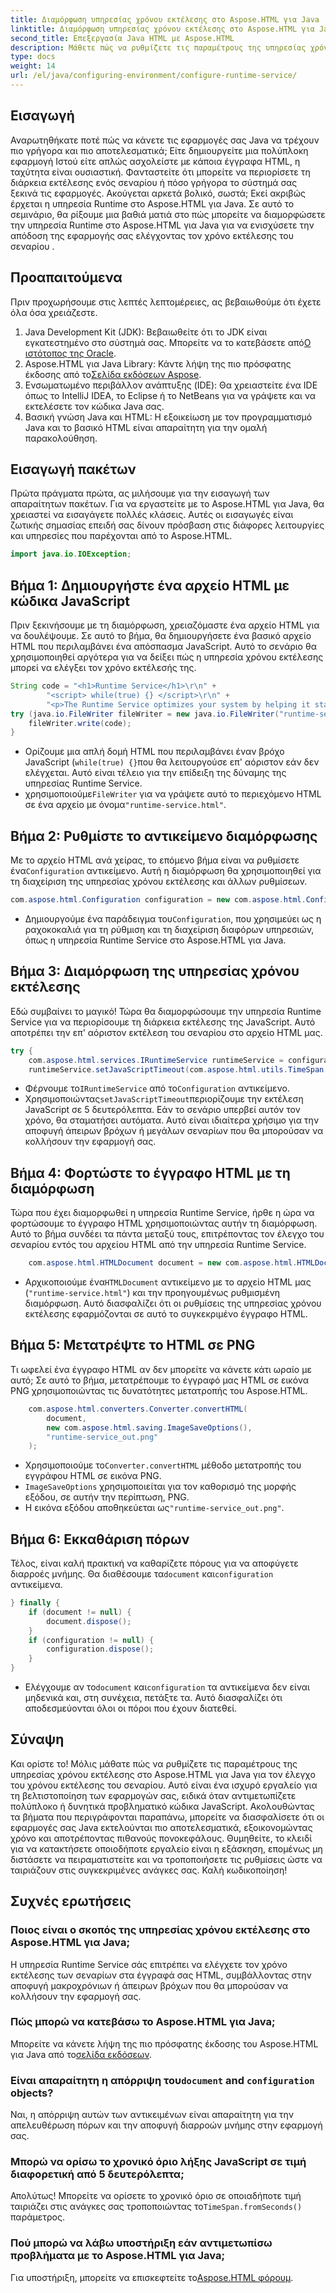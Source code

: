```yaml
---
title: Διαμόρφωση υπηρεσίας χρόνου εκτέλεσης στο Aspose.HTML για Java
linktitle: Διαμόρφωση υπηρεσίας χρόνου εκτέλεσης στο Aspose.HTML για Java
second_title: Επεξεργασία Java HTML με Aspose.HTML
description: Μάθετε πώς να ρυθμίζετε τις παραμέτρους της υπηρεσίας χρόνου εκτέλεσης στο Aspose.HTML για Java για τη βελτιστοποίηση της εκτέλεσης σεναρίου, την αποτροπή απεριόριστων βρόχων και τη βελτίωση της απόδοσης της εφαρμογής.
type: docs
weight: 14
url: /el/java/configuring-environment/configure-runtime-service/
---
```

## Εισαγωγή
Αναρωτηθήκατε ποτέ πώς να κάνετε τις εφαρμογές σας Java να τρέχουν πιο γρήγορα και πιο αποτελεσματικά; Είτε δημιουργείτε μια πολύπλοκη εφαρμογή Ιστού είτε απλώς ασχολείστε με κάποια έγγραφα HTML, η ταχύτητα είναι ουσιαστική. Φανταστείτε ότι μπορείτε να περιορίσετε τη διάρκεια εκτέλεσης ενός σεναρίου ή πόσο γρήγορα το σύστημά σας ξεκινά τις εφαρμογές. Ακούγεται αρκετά βολικό, σωστά; Εκεί ακριβώς έρχεται η υπηρεσία Runtime στο Aspose.HTML για Java. Σε αυτό το σεμινάριο, θα ρίξουμε μια βαθιά ματιά στο πώς μπορείτε να διαμορφώσετε την υπηρεσία Runtime στο Aspose.HTML για Java για να ενισχύσετε την απόδοση της εφαρμογής σας ελέγχοντας τον χρόνο εκτέλεσης του σεναρίου .
## Προαπαιτούμενα
Πριν προχωρήσουμε στις λεπτές λεπτομέρειες, ας βεβαιωθούμε ότι έχετε όλα όσα χρειάζεστε. 
1.  Java Development Kit (JDK): Βεβαιωθείτε ότι το JDK είναι εγκατεστημένο στο σύστημά σας. Μπορείτε να το κατεβάσετε από[Ο ιστότοπος της Oracle](https://www.oracle.com/java/technologies/javase-downloads.html).
2.  Aspose.HTML για Java Library: Κάντε λήψη της πιο πρόσφατης έκδοσης από το[Σελίδα εκδόσεων Aspose](https://releases.aspose.com/html/java/). 
3. Ενσωματωμένο περιβάλλον ανάπτυξης (IDE): Θα χρειαστείτε ένα IDE όπως το IntelliJ IDEA, το Eclipse ή το NetBeans για να γράψετε και να εκτελέσετε τον κώδικα Java σας.
4. Βασική γνώση Java και HTML: Η εξοικείωση με τον προγραμματισμό Java και το βασικό HTML είναι απαραίτητη για την ομαλή παρακολούθηση.

## Εισαγωγή πακέτων
Πρώτα πράγματα πρώτα, ας μιλήσουμε για την εισαγωγή των απαραίτητων πακέτων. Για να εργαστείτε με το Aspose.HTML για Java, θα χρειαστεί να εισαγάγετε πολλές κλάσεις. Αυτές οι εισαγωγές είναι ζωτικής σημασίας επειδή σας δίνουν πρόσβαση στις διάφορες λειτουργίες και υπηρεσίες που παρέχονται από το Aspose.HTML.
```java
import java.io.IOException;
```

## Βήμα 1: Δημιουργήστε ένα αρχείο HTML με κώδικα JavaScript
Πριν ξεκινήσουμε με τη διαμόρφωση, χρειαζόμαστε ένα αρχείο HTML για να δουλέψουμε. Σε αυτό το βήμα, θα δημιουργήσετε ένα βασικό αρχείο HTML που περιλαμβάνει ένα απόσπασμα JavaScript. Αυτό το σενάριο θα χρησιμοποιηθεί αργότερα για να δείξει πώς η υπηρεσία χρόνου εκτέλεσης μπορεί να ελέγξει τον χρόνο εκτέλεσής της.
```java
String code = "<h1>Runtime Service</h1>\r\n" +
		"<script> while(true) {} </script>\r\n" +
		"<p>The Runtime Service optimizes your system by helping it start apps and programs faster.</p>\r\n";
try (java.io.FileWriter fileWriter = new java.io.FileWriter("runtime-service.html")) {
	fileWriter.write(code);
}
```

- Ορίζουμε μια απλή δομή HTML που περιλαμβάνει έναν βρόχο JavaScript (`while(true) {}`που θα λειτουργούσε επ' αόριστον εάν δεν ελέγχεται. Αυτό είναι τέλειο για την επίδειξη της δύναμης της υπηρεσίας Runtime Service.
-  χρησιμοποιούμε`FileWriter` για να γράψετε αυτό το περιεχόμενο HTML σε ένα αρχείο με όνομα`"runtime-service.html"`.
## Βήμα 2: Ρυθμίστε το αντικείμενο διαμόρφωσης
 Με το αρχείο HTML ανά χείρας, το επόμενο βήμα είναι να ρυθμίσετε ένα`Configuration` αντικείμενο. Αυτή η διαμόρφωση θα χρησιμοποιηθεί για τη διαχείριση της υπηρεσίας χρόνου εκτέλεσης και άλλων ρυθμίσεων.
```java
com.aspose.html.Configuration configuration = new com.aspose.html.Configuration();
```

-  Δημιουργούμε ένα παράδειγμα του`Configuration`, που χρησιμεύει ως η ραχοκοκαλιά για τη ρύθμιση και τη διαχείριση διαφόρων υπηρεσιών, όπως η υπηρεσία Runtime Service στο Aspose.HTML για Java.
## Βήμα 3: Διαμόρφωση της υπηρεσίας χρόνου εκτέλεσης
Εδώ συμβαίνει το μαγικό! Τώρα θα διαμορφώσουμε την υπηρεσία Runtime Service για να περιορίσουμε τη διάρκεια εκτέλεσης της JavaScript. Αυτό αποτρέπει την επ' αόριστον εκτέλεση του σεναρίου στο αρχείο HTML μας.
```java
try {
	com.aspose.html.services.IRuntimeService runtimeService = configuration.getService(com.aspose.html.services.IRuntimeService.class);
	runtimeService.setJavaScriptTimeout(com.aspose.html.utils.TimeSpan.fromSeconds(5));
```

-  Φέρνουμε το`IRuntimeService` από το`Configuration` αντικείμενο.
-  Χρησιμοποιώντας`setJavaScriptTimeout`περιορίζουμε την εκτέλεση JavaScript σε 5 δευτερόλεπτα. Εάν το σενάριο υπερβεί αυτόν τον χρόνο, θα σταματήσει αυτόματα. Αυτό είναι ιδιαίτερα χρήσιμο για την αποφυγή άπειρων βρόχων ή μεγάλων σεναρίων που θα μπορούσαν να κολλήσουν την εφαρμογή σας.
## Βήμα 4: Φορτώστε το έγγραφο HTML με τη διαμόρφωση
Τώρα που έχει διαμορφωθεί η υπηρεσία Runtime Service, ήρθε η ώρα να φορτώσουμε το έγγραφο HTML χρησιμοποιώντας αυτήν τη διαμόρφωση. Αυτό το βήμα συνδέει τα πάντα μεταξύ τους, επιτρέποντας τον έλεγχο του σεναρίου εντός του αρχείου HTML από την υπηρεσία Runtime Service.
```java
	com.aspose.html.HTMLDocument document = new com.aspose.html.HTMLDocument("runtime-service.html", configuration);
```

-  Αρχικοποιούμε ένα`HTMLDocument` αντικείμενο με το αρχείο HTML μας (`"runtime-service.html"`) και την προηγουμένως ρυθμισμένη διαμόρφωση. Αυτό διασφαλίζει ότι οι ρυθμίσεις της υπηρεσίας χρόνου εκτέλεσης εφαρμόζονται σε αυτό το συγκεκριμένο έγγραφο HTML.
## Βήμα 5: Μετατρέψτε το HTML σε PNG
Τι ωφελεί ένα έγγραφο HTML αν δεν μπορείτε να κάνετε κάτι ωραίο με αυτό; Σε αυτό το βήμα, μετατρέπουμε το έγγραφό μας HTML σε εικόνα PNG χρησιμοποιώντας τις δυνατότητες μετατροπής του Aspose.HTML.
```java
	com.aspose.html.converters.Converter.convertHTML(
		document,
		new com.aspose.html.saving.ImageSaveOptions(),
		"runtime-service_out.png"
	);
```

-  Χρησιμοποιούμε το`Converter.convertHTML` μέθοδο μετατροπής του εγγράφου HTML σε εικόνα PNG.
- `ImageSaveOptions` χρησιμοποιείται για τον καθορισμό της μορφής εξόδου, σε αυτήν την περίπτωση, PNG.
- Η εικόνα εξόδου αποθηκεύεται ως`"runtime-service_out.png"`.
## Βήμα 6: Εκκαθάριση πόρων
 Τέλος, είναι καλή πρακτική να καθαρίζετε πόρους για να αποφύγετε διαρροές μνήμης. Θα διαθέσουμε τα`document` και`configuration` αντικείμενα.
```java
} finally {
	if (document != null) {
		document.dispose();
	}
	if (configuration != null) {
		configuration.dispose();
	}
}
```

-  Ελέγχουμε αν το`document` και`configuration` τα αντικείμενα δεν είναι μηδενικά και, στη συνέχεια, πετάξτε τα. Αυτό διασφαλίζει ότι αποδεσμεύονται όλοι οι πόροι που έχουν διατεθεί.

## Σύναψη
Και ορίστε το! Μόλις μάθατε πώς να ρυθμίζετε τις παραμέτρους της υπηρεσίας χρόνου εκτέλεσης στο Aspose.HTML για Java για τον έλεγχο του χρόνου εκτέλεσης του σεναρίου. Αυτό είναι ένα ισχυρό εργαλείο για τη βελτιστοποίηση των εφαρμογών σας, ειδικά όταν αντιμετωπίζετε πολύπλοκο ή δυνητικά προβληματικό κώδικα JavaScript. Ακολουθώντας τα βήματα που περιγράφονται παραπάνω, μπορείτε να διασφαλίσετε ότι οι εφαρμογές σας Java εκτελούνται πιο αποτελεσματικά, εξοικονομώντας χρόνο και αποτρέποντας πιθανούς πονοκεφάλους. Θυμηθείτε, το κλειδί για να κατακτήσετε οποιοδήποτε εργαλείο είναι η εξάσκηση, επομένως μη διστάσετε να πειραματιστείτε και να τροποποιήσετε τις ρυθμίσεις ώστε να ταιριάζουν στις συγκεκριμένες ανάγκες σας. Καλή κωδικοποίηση!
## Συχνές ερωτήσεις
### Ποιος είναι ο σκοπός της υπηρεσίας χρόνου εκτέλεσης στο Aspose.HTML για Java;  
Η υπηρεσία Runtime Service σάς επιτρέπει να ελέγχετε τον χρόνο εκτέλεσης των σεναρίων στα έγγραφά σας HTML, συμβάλλοντας στην αποφυγή μακροχρόνιων ή άπειρων βρόχων που θα μπορούσαν να κολλήσουν την εφαρμογή σας.
### Πώς μπορώ να κατεβάσω το Aspose.HTML για Java;  
 Μπορείτε να κάνετε λήψη της πιο πρόσφατης έκδοσης του Aspose.HTML για Java από το[σελίδα εκδόσεων](https://releases.aspose.com/html/java/).
###  Είναι απαραίτητη η απόρριψη του`document` and `configuration` objects?  
Ναι, η απόρριψη αυτών των αντικειμένων είναι απαραίτητη για την απελευθέρωση πόρων και την αποφυγή διαρροών μνήμης στην εφαρμογή σας.
### Μπορώ να ορίσω το χρονικό όριο λήξης JavaScript σε τιμή διαφορετική από 5 δευτερόλεπτα;  
 Απολύτως! Μπορείτε να ορίσετε το χρονικό όριο σε οποιαδήποτε τιμή ταιριάζει στις ανάγκες σας τροποποιώντας το`TimeSpan.fromSeconds()` παράμετρος.
### Πού μπορώ να λάβω υποστήριξη εάν αντιμετωπίσω προβλήματα με το Aspose.HTML για Java;  
 Για υποστήριξη, μπορείτε να επισκεφτείτε το[Aspose.HTML φόρουμ](https://forum.aspose.com/c/html/29).